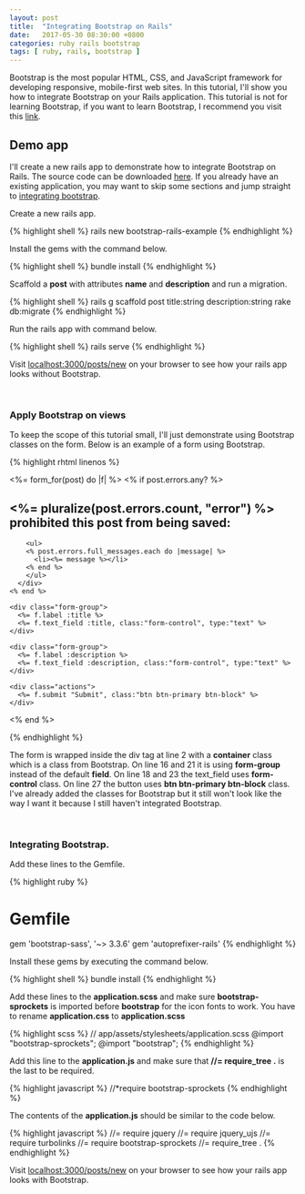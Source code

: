 ```yaml
---
layout: post
title:  "Integrating Bootstrap on Rails"
date:   2017-05-30 08:30:00 +0800
categories: ruby rails bootstrap
tags: [ ruby, rails, bootstrap ]
---
```

<p>Bootstrap is the most popular HTML, CSS, and JavaScript framework for developing
responsive, mobile-first web sites. In this tutorial, I'll show you how to integrate
Bootstrap on your Rails application. This tutorial is not for learning Bootstrap,
if you want to learn Bootstrap, I recommend you visit this
<a target="_blank" href="https://www.w3schools.com/bootstrap/default.asp">link</a>.</p>

<h2>Demo app</h2>

<p>I'll create a new rails app to demonstrate how to integrate Bootstrap on Rails.
The source code can be downloaded
<a target="_blank" href="https://github.com/EmmanuelCorrales/rails-bootstrap-example">here</a>.
If you already have an existing application, you may want to skip some sections and
jump straight to <a href="#integrating-bootstrap">integrating bootstrap</a>.</p>

<p>Create a new rails app.</p>

{% highlight shell %}
rails new bootstrap-rails-example
{% endhighlight %}

<p>Install the gems with the command below.</p>

{% highlight shell %}
bundle install
{% endhighlight %}

<p>Scaffold a <b>post</b> with attributes <b>name</b> and <b>description</b> and
run a migration.</p>

{% highlight shell %}
rails g scaffold post title:string description:string
rake db:migrate
{% endhighlight %}

<p>Run the rails app with command below.</p>

{% highlight shell %}
rails serve
{% endhighlight %}

<p>Visit <a href="http://localhost:3000/posts/new" target="_blank">localhost:3000/posts/new</a>
 on your browser to see how your rails app looks without Bootstrap.</p>

<br/>

<h3>Apply Bootstrap on views</h3>

<p>To keep the scope of this tutorial small, I'll just demonstrate using Bootstrap
classes on the form. Below is an example of a form using Bootstrap.</p>

{% highlight rhtml linenos %}
<!-- app/views/posts/_form.html.erb -->
<div class="container">
  <%= form_for(post) do |f| %>
    <% if post.errors.any? %>
      <div id="error_explanation">
        <h2><%= pluralize(post.errors.count, "error") %> prohibited this post from being saved:</h2>

        <ul>
        <% post.errors.full_messages.each do |message| %>
          <li><%= message %></li>
        <% end %>
        </ul>
      </div>
    <% end %>

    <div class="form-group">
      <%= f.label :title %>
      <%= f.text_field :title, class:"form-control", type:"text" %>
    </div>

    <div class="form-group">
      <%= f.label :description %>
      <%= f.text_field :description, class:"form-control", type:"text" %>
    </div>

    <div class="actions">
      <%= f.submit "Submit", class:"btn btn-primary btn-block" %>
    </div>
  <% end %>
</div>
{% endhighlight %}

<p>The form is wrapped inside the div tag at line 2 with a <b>container</b> class which is
a class from Bootstrap. On line 16 and 21 it is using <b>form-group</b> instead
of the default <b>field</b>. On line 18 and 23 the text_field uses <b>form-control</b>
class. On line 27 the button uses <b>btn btn-primary btn-block</b> class. I've
already added the classes for Bootstrap but it still won't look like the way I want
it because I still haven't integrated Bootstrap.</p>

<br/>
<h3 id="integrating-bootstrap">Integrating Bootstrap.</h3>

<p>Add these lines to the Gemfile.</p>

{% highlight ruby %}
# Gemfile
gem 'bootstrap-sass', '~> 3.3.6'
gem 'autoprefixer-rails'
{% endhighlight %}

<p>Install these gems by executing the command below.</p>

{% highlight shell %}
bundle install
{% endhighlight %}

<p>Add these lines to the <b>application.scss</b> and make sure <b>bootstrap-sprockets</b>
is imported before <b>bootstrap</b> for the icon fonts to work. You have to rename <b>application.css</b> to <b>application.scss</b></p>

{% highlight scss %}
// app/assets/stylesheets/application.scss
@import "bootstrap-sprockets";
@import "bootstrap";
{% endhighlight %}

<p>Add this line to the <b>application.js</b> and make sure that <b>//= require_tree .</b>
is the last to be required.</p>

{% highlight javascript %}
//*require bootstrap-sprockets
{% endhighlight %}

<p>The contents of the <b>application.js</b> should be similar to the code below.</p>
{% highlight javascript %}
//= require jquery
//= require jquery_ujs
//= require turbolinks
//= require bootstrap-sprockets
//= require_tree .
{% endhighlight %}

<p>Visit <a href="http://localhost:3000/posts/new" target="_blank">localhost:3000/posts/new</a>
 on your browser to see how your rails app looks with Bootstrap.</p>
